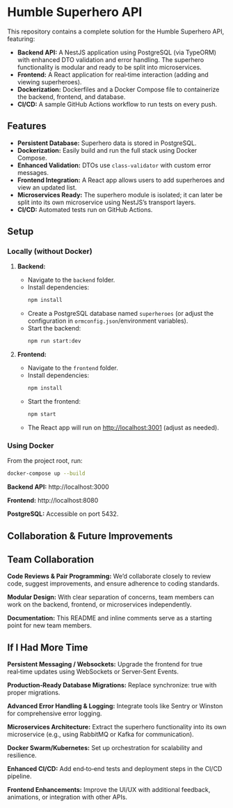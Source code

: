 # Humble Superhero API

This repository contains a complete solution for the Humble Superhero API, featuring:

- **Backend API:** A NestJS application using PostgreSQL (via TypeORM) with enhanced DTO validation and error handling. The superhero functionality is modular and ready to be split into microservices.
- **Frontend:** A React application for real‑time interaction (adding and viewing superheroes).
- **Dockerization:** Dockerfiles and a Docker Compose file to containerize the backend, frontend, and database.
- **CI/CD:** A sample GitHub Actions workflow to run tests on every push.

## Features

- **Persistent Database:** Superhero data is stored in PostgreSQL.
- **Dockerization:** Easily build and run the full stack using Docker Compose.
- **Enhanced Validation:** DTOs use `class-validator` with custom error messages.
- **Frontend Integration:** A React app allows users to add superheroes and view an updated list.
- **Microservices Ready:** The superhero module is isolated; it can later be split into its own microservice using NestJS’s transport layers.
- **CI/CD:** Automated tests run on GitHub Actions.

## Setup

### Locally (without Docker)

1. **Backend:**
   - Navigate to the `backend` folder.
   - Install dependencies:  
     ```bash
     npm install
     ```
   - Create a PostgreSQL database named `superheroes` (or adjust the configuration in `ormconfig.json`/environment variables).
   - Start the backend:  
     ```bash
     npm run start:dev
     ```

2. **Frontend:**
   - Navigate to the `frontend` folder.
   - Install dependencies:  
     ```bash
     npm install
     ```
   - Start the frontend:  
     ```bash
     npm start
     ```
   - The React app will run on [http://localhost:3001](http://localhost:3001) (adjust as needed).

### Using Docker

From the project root, run:

```bash
docker-compose up --build
```

**Backend API:** http://localhost:3000

**Frontend:** http://localhost:8080

**PostgreSQL:** Accessible on port 5432.

## Collaboration & Future Improvements

## Team Collaboration

**Code Reviews & Pair Programming:** We’d collaborate closely to review code, suggest improvements, and ensure adherence to coding standards.

**Modular Design:** With clear separation of concerns, team members can work on the backend, frontend, or microservices independently.

**Documentation:** This README and inline comments serve as a starting point for new team members.

## If I Had More Time

**Persistent Messaging / Websockets:** Upgrade the frontend for true real‑time updates using WebSockets or Server‑Sent Events.

**Production‑Ready Database Migrations:** Replace synchronize: true with proper migrations.

**Advanced Error Handling & Logging:** Integrate tools like Sentry or Winston for comprehensive error logging.

**Microservices Architecture:** Extract the superhero functionality into its own microservice (e.g., using RabbitMQ or Kafka for communication).

**Docker Swarm/Kubernetes:** Set up orchestration for scalability and resilience.

**Enhanced CI/CD:** Add end‑to‑end tests and deployment steps in the CI/CD pipeline.

**Frontend Enhancements:** Improve the UI/UX with additional feedback, animations, or integration with other APIs.
